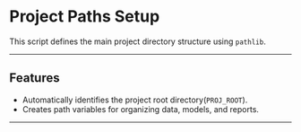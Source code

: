 # Project Paths Setup

This script defines the main project directory structure using `pathlib`.

---

## Features

- Automatically identifies the project root directory(`PROJ_ROOT`).
- Creates path variables for organizing data, models, and reports.

---




